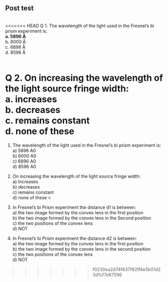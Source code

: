 ## Post test
<br>
<<<<<<< HEAD
Q 1. The wavelength of the light used in the Fresnel’s bi prism experiment is:<br>
<b>a. 5896 Å<br></b>
b. 6000 Å<br>
c. 6896 Å<br>
d. 8596 Å<br><br>

Q 2. On increasing the wavelength of the light source fringe width:<br>
<b>a. increases<br></b>
b. decreases<br>
c. remains constant<br>
d. none of these<br>
=======
1. The wavelength of the light used in the Fresnel’s bi prism experiment is:<br>
a) 5896 A0	<br>	b) 6000 A0	<br>	 c) 6896 A0		<br>	 d) 8596 A0<br>

2. On increasing the wavelength of the light source fringe width:<br>
a) Increases<br>		b) decreases <br>		c) remains constant <br>	d) none of these
<
3. In Fresnel’s bi Prism experiment the distance d1 is between: <br>
a) the two image formed by the convex lens in the first position	<br>	b) the two image formed by the convex lens in the Second position <br>	c) the two positions of the convex lens	<br>	d) NOT		
4. In Fresnel’s bi Prism experiment the distance d2 is between:<br> 
a) the two image formed by the convex lens in the first position	<br>	b) the two image formed by the convex lens in the second position <br>	c) the two positions of the convex lens	<br>	d) NOT	

>>>>>>> f0230ea2d74f837f82ff4e5b01d23d1cf7e67596
